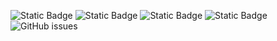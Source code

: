 ![Static Badge](https://img.shields.io/badge/blacklists-60-000000) ![Static Badge](https://img.shields.io/badge/blacklisted-2688626-cc0000) ![Static Badge](https://img.shields.io/badge/whitelisted-2245-00CC00) ![Static Badge](https://img.shields.io/badge/streaming_blacklist-28107-000000) ![GitHub issues](https://img.shields.io/github/issues/fabriziosalmi/blacklists)
